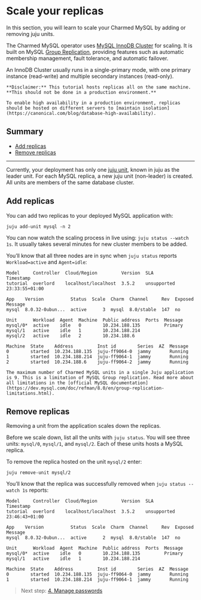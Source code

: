 # Scale your replicas

In this section, you will learn to scale your Charmed MySQL by adding or removing juju units.

The Charmed MySQL operator uses [MySQL InnoDB Cluster](https://dev.mysql.com/doc/refman/8.0/en/mysql-innodb-cluster-introduction.html) for scaling. It is built on MySQL [Group Replication](https://dev.mysql.com/doc/refman/8.0/en/group-replication.html), providing features such as automatic membership management, fault tolerance, and automatic failover. 

An InnoDB Cluster usually runs in a single-primary mode, with one primary instance (read-write) and multiple secondary instances (read-only). 

<!-- TODO: clarify "future" Future versions on Charmed MySQL will take advantage of a multi-primary mode, where multiple instances are primaries. Users can even change the topology of the cluster while InnoDB Cluster is online, to ensure the highest possible availability. -->

```{caution}
**Disclaimer:** This tutorial hosts replicas all on the same machine. **This should not be done in a production environment.** 

To enable high availability in a production environment, replicas should be hosted on different servers to [maintain isolation](https://canonical.com/blog/database-high-availability).
```

## Summary
* [Add replicas](#add-replicas)
* [Remove replicas](#remove-replicas)

---

Currently, your deployment has only one [juju unit](https://juju.is/docs/juju/unit), known in juju as the leader unit.  For each MySQL replica, a new juju unit (non-leader) is created. All units are members of the same database cluster.

## Add replicas
You can add two replicas to your deployed MySQL application with:
```shell
juju add-unit mysql -n 2
```

You can now watch the scaling process in live using: `juju status --watch 1s`. It usually takes several minutes for new cluster members to be added. 

You’ll know that all three nodes are in sync when `juju status` reports `Workload=active` and `Agent=idle`:
```shell
Model     Controller  Cloud/Region         Version  SLA          Timestamp
tutorial  overlord    localhost/localhost  3.5.2    unsupported  23:33:55+01:00

App    Version          Status  Scale  Charm  Channel     Rev  Exposed  Message
mysql  8.0.32-0ubun...  active      3  mysql  8.0/stable  147  no

Unit      Workload  Agent  Machine  Public address  Ports  Message
mysql/0*  active    idle   0        10.234.188.135         Primary
mysql/1   active    idle   1        10.234.188.214
mysql/2   active    idle   2        10.234.188.6

Machine  State    Address         Inst id        Series  AZ  Message
0        started  10.234.188.135  juju-ff9064-0  jammy       Running
1        started  10.234.188.214  juju-ff9064-1  jammy       Running
2        started  10.234.188.6    juju-ff9064-2  jammy       Running
```
```{note}
The maximum number of Charmed MySQL units in a single Juju application is 9. This is a limitation of MySQL Group replication. Read more about all limitations in the [official MySQL documentation](https://dev.mysql.com/doc/refman/8.0/en/group-replication-limitations.html).
```

## Remove replicas
Removing a unit from the application scales down the replicas. 

Before we scale down, list all the units with `juju status`. You will see three units: `mysql/0`, `mysql/1`, and `mysql/2`. Each of these units hosts a MySQL replica. 

To remove the replica hosted on the unit `mysql/2` enter:
```shell
juju remove-unit mysql/2
```

You’ll know that the replica was successfully removed when `juju status --watch 1s` reports:
```shell
Model     Controller  Cloud/Region         Version  SLA          Timestamp
tutorial  overlord    localhost/localhost  3.5.2    unsupported  23:46:43+01:00

App    Version          Status  Scale  Charm  Channel     Rev  Exposed  Message
mysql  8.0.32-0ubun...  active      2  mysql  8.0/stable  147  no

Unit      Workload  Agent  Machine  Public address  Ports  Message
mysql/0*  active    idle   0        10.234.188.135         Primary
mysql/1   active    idle   1        10.234.188.214

Machine  State    Address         Inst id        Series  AZ  Message
0        started  10.234.188.135  juju-ff9064-0  jammy       Running
1        started  10.234.188.214  juju-ff9064-1  jammy       Running
```
<!--TODO: What about generic scaling down (without specifying which unit)?-->

> Next step: [4. Manage passwords](/tutorial/4-manage-passwords)

